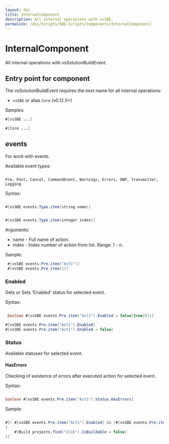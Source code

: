 ```yaml
---
layout: doc
title: InternalComponent
description: All internal operations with vsSBE.
permalink: /doc/Scripts/SBE-Scripts/Components/InternalComponent/
---
```

# InternalComponent

All internal operations with vsSolutionBuildEvent.

## Entry point for component

The vsSolutionBuildEvent requires the next name for all internal operations:

* `vsSBE` or alias `Core` (v0.12.5+)

Samples:

```java
#[vsSBE ...]
```

```java
#[Core ...]
```

## events

For work with events.

Available event types:

```text 

Pre, Post, Cancel, CommandEvent, Warnings, Errors, OWP, Transmitter, Logging
```

Syntax:

```java 

#[vsSBE events.Type.item(string name)]
```

```java 

#[vsSBE events.Type.item(integer index)]
```

Arguments:

* name  - Full name of action.
* index - Index number of action from list. Range: 1 - n.

Sample:

```java
 #[vsSBE events.Pre.item("Act1")]
 #[vsSBE events.Pre.item(1)]
```

### Enabled

Gets or Sets 'Enabled' status for selected event.

Syntax:

```java 

 boolean #[vsSBE events.Pre.item("Act1").Enabled = false|true|0|1]
```

```java
#[vsSBE events.Pre.item("Act1").Enabled]
#[vsSBE events.Pre.item("Act1").Enabled = false]
```

### Status ###

Available statuses for selected event.

#### HasErrors ####

Checking of existence of errors after executed action for selected event.

Syntax:

```java 

boolean #[vsSBE events.Pre.item("Act1").Status.HasErrors]
```

Sample:

```java 

#[( #[vsSBE events.Pre.item("Act1").Enabled] && !#[vsSBE events.Pre.item("Act1").Status.HasErrors] )
{
    #[Build projects.find("zlib").IsBuildable = false]
}]
```
